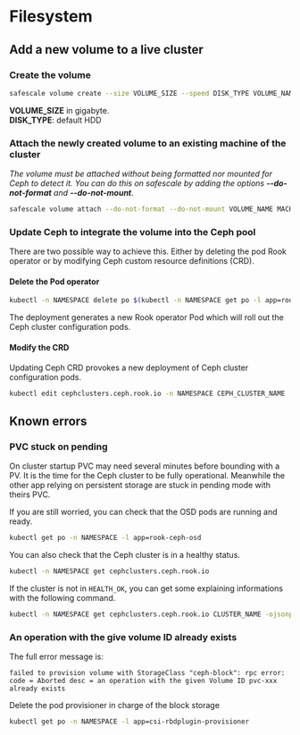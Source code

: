 # Filesystem

## Add a new volume to a live cluster

### Create the volume

```Bash
safescale volume create --size VOLUME_SIZE --speed DISK_TYPE VOLUME_NAME
```

**VOLUME_SIZE** in gigabyte.  
**DISK_TYPE**: default HDD

### Attach the newly created volume to an existing machine of the cluster

*The volume must be attached without being formatted nor mounted for Ceph to detect it. You can do this on safescale by adding the options **--do-not-format** and **--do-not-mount***.

```Bash
safescale volume attach --do-not-format --do-not-mount VOLUME_NAME MACHINE_NAME
```

### Update Ceph to integrate the volume into the Ceph pool

There are two possible way to achieve this. Either by deleting the pod Rook operator or by modifying Ceph custom resource definitions (CRD).

#### Delete the Pod operator

```Bash
kubectl -n NAMESPACE delete po $(kubectl -n NAMESPACE get po -l app=rook-ceph-operator -o jsonpath='{.items[0].metadata.name}')
```

The deployment generates a new Rook operator Pod which will roll out the Ceph cluster configuration pods.

#### Modify the CRD

Updating Ceph CRD provokes a new deployment of Ceph cluster configuration pods.

```Bash
kubectl edit cephclusters.ceph.rook.io -n NAMESPACE CEPH_CLUSTER_NAME
```

## Known errors

### PVC stuck on pending

On cluster startup PVC may need several minutes before bounding with a PV. It is the time for the Ceph cluster to be fully operational. Meanwhile the other app relying on persistent storage are stuck in pending mode with theirs PVC.

If you are still worried, you can check that the OSD pods are running and ready.

```Bash
kubectl get po -n NAMESPACE -l app=rook-ceph-osd
```

You can also check that the Ceph cluster is in a healthy status.

```Bash
kubectl -n NAMESPACE get cephclusters.ceph.rook.io
```

If the cluster is not in ```HEALTH_OK```, you can get some explaining informations with the following command.

```Bash
kubectl -n NAMESPACE get cephclusters.ceph.rook.io CLUSTER_NAME -ojsonpath='{.status.ceph.details}' | jq
```

### An operation with the give volume ID already exists

The full error message is:  

```failed to provision volume with StorageClass "ceph-block": rpc error: code = Aborted desc = an operation with the given Volume ID pvc-xxx already exists```

Delete the pod provisioner in charge of the block storage

```Bash
kubectl get po -n NAMESPACE -l app=csi-rbdplugin-provisioner
```

